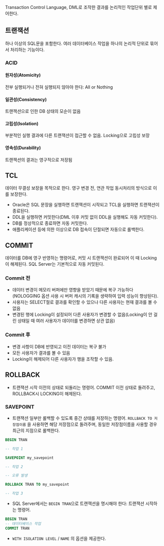 Transaction Control Language, DML로 조작한 결과를 논리적인 작업단위 별로 제어한다.
## 트랜잭션
하나 이상의 SQL문을 포함한다. 여러 데이터베이스 작업을 하나의 논리적 단위로 묶어서 처리하는 기능이다.

### ACID
#### 원자성(Atomicity)
전부 실행되거나 전혀 실행되지 않아야 한다: All or Nothing
#### 일관성(Consistency)
트랜잭션으로 인한 DB 상태의 모순이 없음
#### 고립성(Isolation)
부분적인 실행 결과에 다른 트랜잭션이 접근할 수 없음. Locking으로 고립성 보장
#### 영속성(Durability)
트랜잭션의 결과는 영구적으로 저장됨
## TCL
데이터 무결성 보장을 목적으로 한다. 영구 변경 전, 연관 작업 동시처리의 방식으로 이를 보장한다.
- Oracle은 SQL 문장을 실행하면 트랜잭션이 시작되고 TCL을 실행하면 트랜잭션이 종료된다.
- DDL을 실행하면 커밋한다(DML 이후 커밋 없이 DDL을 실행해도 자동 커밋한다).
- DB를 정상적으로 종료하면 자동 커밋한다.
- 애플리케이션 등에 의한 이상으로 DB 접속이 단절되면 자동으로 롤백한다.
## COMMIT
데이터를 DB에 영구 반영하는 명령어로, 커밋 시 트랜잭션이 완료되어 이 때 Locking이 해제된다. SQL Server는 기본적으로 자동 커밋된다.
### Commit 전
- 데이터 변경이 메모리 버퍼에만 영향을 받았기 때문에 복구 가능하다(NOLOGGING 옵션 사용 시 버퍼 캐시의 기록을 생략하여 입력 성능이 향상된다).
- 사용자는 SELECT절로 결과를 확인할 수 있으나 다른 사용자는 현재 결과를 볼 수 없음
- 변경된 행에 Locking이 설정되어 다른 사용자가 변경할 수 없음(Locking이 안 걸린 상태일 때 여러 사용자가 데이터를 변경하면 상관 없음)
### Commit 후
- 변경 사항이 DB에 반영되고 이전 데이터는 복구 불가
- 모든 사용자가 결과를 볼 수 있음
- Locking이 해제되어 다른 사용자가 행을 조작할 수 있음.
## ROLLBACK
- 트랜잭션 시작 이전의 상태로 되돌리는 명령어. COMMIT 이전 상태로 돌려주고, ROLLBACK시 LOCKING이 해제된다. 

### SAVEPOINT
- 트랜잭션 일부만 롤백할 수 있도록 중간 상태를 저장하는 명령어. `ROLLBACK TO 저장점이름` 을 사용하면 해당 저장점으로 돌려주며, 동일한 저장점이름을 사용할 경우 최근의 지점으로 롤백한다.
```SQL
BEGIN TRAN

-- 작업 1

SAVEPOINT my_savepoint

-- 작업 2

-- 오류 발생

ROLLBACK TRAN TO my_savepoint

-- 작업 3

```
- SQL Server에서는 `BEGIN TRAN`으로 트랜잭션을 명시해야 한다: 트랜잭션 시작하는 명령어.
```sql
BEGIN TRAN
-- 데이터베이스 작업
COMMIT TRAN
```
- `WITH ISOLATION LEVEL` / `NAME` 의 옵션을 제공한다.
